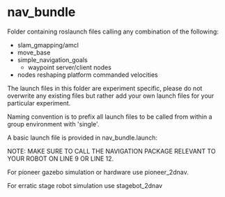 # nav_bundle
Folder containing roslaunch files calling any combination of the following:
- slam_gmapping/amcl
- move_base
- simple_navigation_goals
  - waypoint server/client nodes
- nodes reshaping platform commanded velocities

The launch files in this folder are experiment specific, please do not overwrite any existing files but rather add your own launch files for your particular experiment.

Naming convention is to prefix all launch files to be called from within a group environment with 'single'.

A basic launch file is provided in nav_bundle.launch:

NOTE: MAKE SURE TO CALL THE NAVIGATION PACKAGE RELEVANT TO YOUR ROBOT ON LINE 9 OR LINE 12.

For pioneer gazebo simulation or hardware use pioneer_2dnav.

For erratic stage robot simulation use stagebot_2dnav
